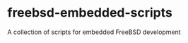 freebsd-embedded-scripts
========================

A collection of scripts for embedded FreeBSD development